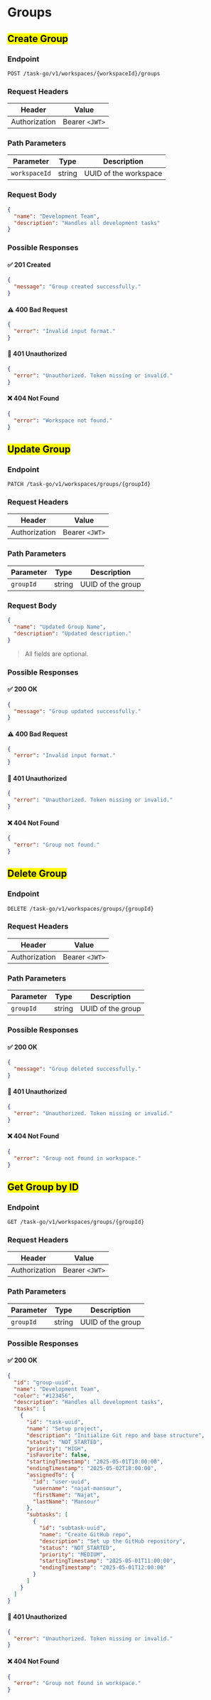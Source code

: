# Groups

## <mark>Create Group</mark>

### **Endpoint**

```http
POST /task-go/v1/workspaces/{workspaceId}/groups
```

### **Request Headers**

| Header        | Value          |
| ------------- | -------------- |
| Authorization | Bearer `<JWT>` |

### **Path Parameters**

| Parameter     | Type   | Description           |
| ------------- | ------ | --------------------- |
| `workspaceId` | string | UUID of the workspace |

### **Request Body**

```json
{
  "name": "Development Team",
  "description": "Handles all development tasks"
}
```

### **Possible Responses**

#### ✅ 201 Created

```json
{
  "message": "Group created successfully."
}
```

#### ⚠️ 400 Bad Request

```json
{
  "error": "Invalid input format."
}
```

#### 🔐 401 Unauthorized

```json
{
  "error": "Unauthorized. Token missing or invalid."
}
```

#### ❌ 404 Not Found

```json
{
  "error": "Workspace not found."
}
```

## <mark>Update Group</mark>

### **Endpoint**

```http
PATCH /task-go/v1/workspaces/groups/{groupId}
```

### **Request Headers**

| Header        | Value          |
| ------------- | -------------- |
| Authorization | Bearer `<JWT>` |

### **Path Parameters**

| Parameter     | Type   | Description           |
| ------------- | ------ | --------------------- |
| `groupId`     | string | UUID of the group     |

### **Request Body**

```json
{
  "name": "Updated Group Name",
  "description": "Updated description."
}
```
> All fields are optional.

### **Possible Responses**

#### ✅ 200 OK

```json
{
  "message": "Group updated successfully."
}
```

#### ⚠️ 400 Bad Request

```json
{
  "error": "Invalid input format."
}
```

#### 🔐 401 Unauthorized

```json
{
  "error": "Unauthorized. Token missing or invalid."
}
```

#### ❌ 404 Not Found

```json
{
  "error": "Group not found."
}
```

## <mark>Delete Group</mark>

### **Endpoint**

```http
DELETE /task-go/v1/workspaces/groups/{groupId}
```

### **Request Headers**

| Header        | Value          |
| ------------- | -------------- |
| Authorization | Bearer `<JWT>` |

### **Path Parameters**

| Parameter     | Type   | Description           |
| ------------- | ------ | --------------------- |
| `groupId`     | string | UUID of the group     |

### **Possible Responses**

#### ✅ 200 OK

```json
{
  "message": "Group deleted successfully."
}
```

#### 🔐 401 Unauthorized

```json
{
  "error": "Unauthorized. Token missing or invalid."
}
```

#### ❌ 404 Not Found

```json
{
  "error": "Group not found in workspace."
}
```

## <mark>Get Group by ID</mark>

### **Endpoint**

```http
GET /task-go/v1/workspaces/groups/{groupId}
```

### **Request Headers**

| Header        | Value          |
| ------------- | -------------- |
| Authorization | Bearer `<JWT>` |

### **Path Parameters**

| Parameter     | Type   | Description           |
| ------------- | ------ | --------------------- |
| `groupId`     | string | UUID of the group     |

### **Possible Responses**

#### ✅ 200 OK

```json
{
  "id": "group-uuid",
  "name": "Development Team",
  "color": "#123456",
  "description": "Handles all development tasks",
  "tasks": [
    {
      "id": "task-uuid",
      "name": "Setup project",
      "description": "Initialize Git repo and base structure",
      "status": "NOT_STARTED",
      "priority": "HIGH",
      "isFavorite": false,
      "startingTimestamp": "2025-05-01T10:00:00",
      "endingTimestamp": "2025-05-02T18:00:00",
      "assignedTo": {
        "id": "user-uuid",
        "username": "najat-mansour",
        "firstName": "Najat",
        "lastName": "Mansour"
      },
      "subtasks": [
        {
          "id": "subtask-uuid",
          "name": "Create GitHub repo",
          "description": "Set up the GitHub repository",
          "status": "NOT_STARTED",
          "priority": "MEDIUM",
          "startingTimestamp": "2025-05-01T11:00:00",
          "endingTimestamp": "2025-05-01T12:00:00"
        }
      ]
    }
  ]
}
```

#### 🔐 401 Unauthorized

```json
{
  "error": "Unauthorized. Token missing or invalid."
}
```

#### ❌ 404 Not Found

```json
{
  "error": "Group not found in workspace."
}
```